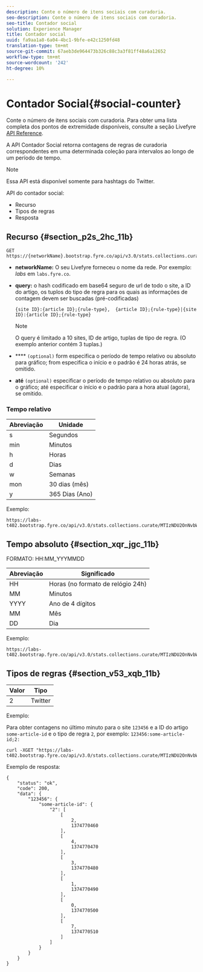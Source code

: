 ```yaml
---
description: Conte o número de itens sociais com curadoria.
seo-description: Conte o número de itens sociais com curadoria.
seo-title: Contador social
solution: Experience Manager
title: Contador social
uuid: fa9aa1a8-6a04-4bc1-9bfe-e42c1250fd48
translation-type: tm+mt
source-git-commit: 67aeb3de964473b326c88c3a3f81ff48a6a12652
workflow-type: tm+mt
source-wordcount: '242'
ht-degree: 10%

---
```



# Contador Social{#social-counter}

Conte o número de itens sociais com curadoria. Para obter uma lista completa dos pontos de extremidade disponíveis, consulte a seção Livefyre [API Reference](https://api.livefyre.com/docs).

A API Contador Social retorna contagens de regras de curadoria correspondentes em uma determinada coleção para intervalos ao longo de um período de tempo.

>[!NOTE]
>
>Essa API está disponível somente para hashtags do Twitter.

API do contador social:

* Recurso
* Tipos de regras
* Resposta

## Recurso {#section_p2s_2hc_11b}

```
GET https://{networkName}.bootstrap.fyre.co/api/v3.0/stats.collections.curate/{query}.json
```

* **networkName:** O seu Livefyre forneceu o nome da rede. Por exemplo: *labs* em `labs.fyre.co`.
* **query:** o hash codificado em base64 seguro de url de todo o site, a ID do artigo, os tuplos do tipo de regra para os quais as informações de contagem devem ser buscadas (pré-codificadas)

   ```
   {site ID}:{article ID};{rule-type},  {article ID};{rule-type}|{site ID}:{article ID};{rule-type}
   ```

   >[!NOTE]
   >O query é limitado a 10 sites, ID de artigo, tuplas de tipo de regra. (O exemplo anterior contém 3 tuplas.)

* **** `(optional)` form especifica o período de tempo relativo ou absoluto para gráfico; from especifica o início e o padrão é 24 horas atrás, se omitido.
* **até** `(optional)` especificar o período de tempo relativo ou absoluto para o gráfico; até especificar o início e o padrão para a hora atual (agora), se omitido.

### Tempo relativo

| Abreviação | Unidade |
|---|---|
| s | Segundos |
| min | Minutos |
| h | Horas |
| d | Dias |
| w | Semanas |
| mon | 30 dias (mês) |
| y | 365 Dias (Ano) |

Exemplo:

```
https://labs-t402.bootstrap.fyre.co/api/v3.0/stats.collections.curate/MTIzNDU2OnNvbWUtYXJ0aWNsZS1pZDsy.json&from=-7d&until=-6d
```

## Tempo absoluto {#section_xqr_jgc_11b}

FORMATO: HH:MM_YYYMMDD

| Abreviação | Significado |
|---|---|
| HH | Horas (no formato de relógio 24h) |
| MM | Minutos |
| YYYY | Ano de 4 dígitos |
| MM | Mês |
| DD | Dia |

Exemplo:

```
https://labs-t402.bootstrap.fyre.co/api/v3.0/stats.collections.curate/MTIzNDU2OnNvbWUtYXJ0aWNsZS1pZDsy.json&from=04:00_20130709 
```

## Tipos de regras {#section_v53_xqb_11b}

| Valor | Tipo |
|---|---|
| 2 | Twitter |

Exemplo:

Para obter contagens no último minuto para o site `123456` e a ID do artigo `some-article-id` e o tipo de regra `2`, por exemplo: `123456:some-article-id;2:`

```
curl -XGET "https://labs-t402.bootstrap.fyre.co/api/v3.0/stats.collections.curate/MTIzNDU2OnNvbWUtYXJ0aWNsZS1pZDsy.json&from=-1min" 
```

Exemplo de resposta:

```
{ 
    "status": "ok", 
    "code": 200, 
    "data": { 
        "123456": { 
            "some-article-id": { 
                "2": [ 
                    [ 
                        2, 
                        1374770460 
                    ], 
                    [ 
                        4, 
                        1374770470 
                    ], 
                    [ 
                        3, 
                        1374770480 
                    ], 
                    [ 
                        1, 
                        1374770490 
                    ], 
                    [ 
                        0, 
                        1374770500 
                    ], 
                    [ 
                        7, 
                        1374770510 
                    ] 
                ] 
            } 
        } 
    } 
}
```
